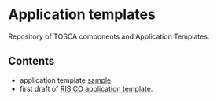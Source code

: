 # Application templates

Repository of TOSCA components and Application Templates.

## Contents
* application template [sample](sample/)
* first draft of [RISICO application template](weather-climate/applications/risico/).
